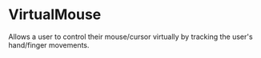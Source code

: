 # VirtualMouse
Allows a user to control their mouse/cursor virtually by tracking the user's hand/finger movements.
